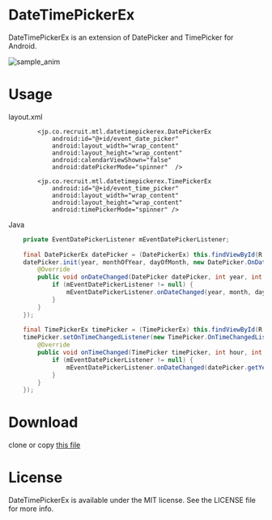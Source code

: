 # DateTimePickerEx
DateTimePickerEx is an extension of DatePicker and TimePicker for Android.

![sample_anim](https://github.com/recruit-mtl/DateTimePickerEx/blob/master/DateTimePickerSampleCapture.png)

# Usage
layout.xml
```
        <jp.co.recruit.mtl.datetimepickerex.DatePickerEx
            android:id="@+id/event_date_picker"
            android:layout_width="wrap_content"
            android:layout_height="wrap_content"
            android:calendarViewShown="false"
            android:datePickerMode="spinner"  />

        <jp.co.recruit.mtl.datetimepickerex.TimePickerEx
            android:id="@+id/event_time_picker"
            android:layout_width="wrap_content"
            android:layout_height="wrap_content"
            android:timePickerMode="spinner" />
```
Java
```java
    private EventDatePickerListener mEventDatePickerListener;
    
    final DatePickerEx datePicker = (DatePickerEx) this.findViewById(R.id.event_date_picker);
    datePicker.init(year, monthOfYear, dayOfMonth, new DatePicker.OnDateChangedListener() {
        @Override
        public void onDateChanged(DatePicker datePicker, int year, int month, int day) {
            if (mEventDatePickerListener != null) {
                mEventDatePickerListener.onDateChanged(year, month, day, timePicker.getCurrentHour(), timePicker.getCurrentMinute());
            }
        }
    });
        
    final TimePickerEx timePicker = (TimePickerEx) this.findViewById(R.id.event_time_picker);
    timePicker.setOnTimeChangedListener(new TimePicker.OnTimeChangedListener() {
        @Override
        public void onTimeChanged(TimePicker timePicker, int hour, int minute) {
            if (mEventDatePickerListener != null) {
                mEventDatePickerListener.onDateChanged(datePicker.getYear(), datePicker.getMonth(), datePicker.getDayOfMonth(), hour, minute);
            }
        }
    });
```

# Download
clone or copy [this file](https://github.com/recruit-mtl/DateTimePickerEx/blob/master/library/src/main/java/jp/co/recruit/mtl/datetimepickerex)

# License
DateTimePickerEx is available under the MIT license. See the LICENSE file for more info.

